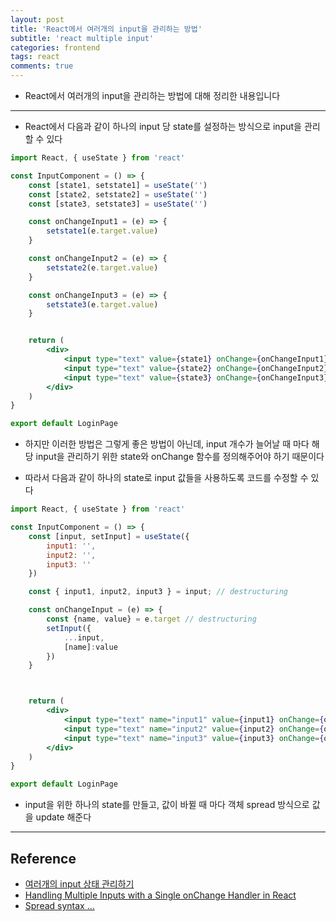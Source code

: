 ```yaml
---
layout: post
title: 'React에서 여러개의 input을 관리하는 방법'
subtitle: 'react multiple input'
categories: frontend
tags: react
comments: true
---
```


- React에서 여러개의 input을 관리하는 방법에 대해 정리한 내용입니다

---

- React에서 다음과 같이 하나의 input 당 state를 설정하는 방식으로 input을 관리할 수 있다

```jsx
import React, { useState } from 'react'

const InputComponent = () => {
    const [state1, setstate1] = useState('')
    const [state2, setstate2] = useState('')
    const [state3, setstate3] = useState('')

    const onChangeInput1 = (e) => {
        setstate1(e.target.value)
    }

    const onChangeInput2 = (e) => {
        setstate2(e.target.value)
    }

    const onChangeInput3 = (e) => {
        setstate3(e.target.value)
    }


    return (
        <div>
            <input type="text" value={state1} onChange={onChangeInput1}/>
            <input type="text" value={state2} onChange={onChangeInput2}/>
            <input type="text" value={state3} onChange={onChangeInput3}/>
        </div>
    )
}

export default LoginPage


```

- 하지만 이러한 방법은 그렇게 좋은 방법이 아닌데,  input 개수가 늘어날 때 마다 해당 input을 관리하기 위한 state와 onChange 함수를 정의해주어야 하기 때문이다

- 따라서 다음과 같이 하나의 state로 input 값들을 사용하도록 코드를 수정할 수 있다

```jsx
import React, { useState } from 'react'

const InputComponent = () => {
    const [input, setInput] = useState({
        input1: '',
        input2: '',
        input3: ''
    })

    const { input1, input2, input3 } = input; // destructuring

    const onChangeInput = (e) => {
        const {name, value} = e.target // destructuring
        setInput({
            ...input,
            [name]:value
        })
    }



    return (
        <div>
            <input type="text" name="input1" value={input1} onChange={onChangeInput}/>
            <input type="text" name="input2" value={input2} onChange={onChangeInput}/>
            <input type="text" name="input3" value={input3} onChange={onChangeInput}/>
        </div>
    )
}

export default LoginPage


```

- input을 위한 하나의 state를 만들고, 값이 바뀔 때 마다 객체 spread 방식으로 값을 update 해준다

---

## Reference

- [여러개의 input 상태 관리하기](https://react.vlpt.us/basic/09-multiple-inputs.html)
- [Handling Multiple Inputs with a Single onChange Handler in React](https://www.pluralsight.com/guides/handling-multiple-inputs-with-single-onchange-handler-react)
- [Spread syntax ... ](https://developer.mozilla.org/en-US/docs/Web/JavaScript/Reference/Operators/Spread_syntax)